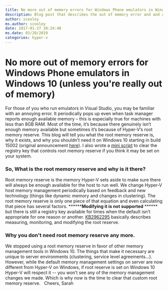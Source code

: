 ```yaml
---
title: No more out of memory errors for Windows Phone emulators in Windows 10
description: Blog post that describes the out of memory error and and clarifies the purpose and necessity of the root memory reserve.
author: scooley
ms.author: scooley
date: 2017-01-27 20:24:48
ms.date: 03/20/2019
categories: hyper-v
---
```


# No more out of memory errors for Windows Phone emulators in Windows 10 (unless you're really out of memory)

For those of you who run emulators in Visual Studio, you may be familiar with an annoying error.<!-- [![1A742E040AD543ACAF235D67681F6656](https://msdnshared.blob.core.windows.net/media/2017/01/1A742E040AD543ACAF235D67681F6656_thumb3.png)](https://msdnshared.blob.core.windows.net/media/2017/01/1A742E040AD543ACAF235D67681F6656_thumb3.png)--> It periodically pops up even when task manager reports enough available memory – this is especially true for machines with less than 8GB RAM. Most of the time, it’s because there genuinely isn’t enough memory available but sometimes it’s because of Hyper-V’s root memory reserve. This blog will tell you what the root memory reserve is, why it exists, and why you shouldn’t need it on Windows 10 starting in build 15002 (original announcement [here](https://blogs.technet.microsoft.com/virtualization/2017/01/10/cool-new-things-for-hyper-v-on-desktop/)). I also wrote a [mini script](https://github.com/Microsoft/Virtualization-Documentation/tree/live/hyperv-tools/root-memory-reserve) to clear the registry key that controls root memory reserve if you think it may be set on your system. 

### So, What is the root memory reserve and why is it there?

Root memory reserve is the memory Hyper-V sets aside to make sure there will always be enough available for the host to run well. We change Hyper-V host memory management periodically based on feedback and new technology (things like dynamic memory and changes in clustering). The root memory reserve is only one piece of that equation and even calculating that piece has several factors. ********Modifying it is not supported** ****** but there is still a registry key available for times when the default isn’t appropriate for one reason or another. [KB2962295](https://support2.microsoft.com/kb/2962295) basically describes measuring, monitoring, and modifying the root reserve. 

### Why you don't need root memory reserve any more.

We stopped using a root memory reserve in favor of other memory management tools in Windows 10. The things that make it necessary are unique to server environments (clustering, service level agreements…). However, while the default memory management settings on server are now different from Hyper-V on Windows, if root reserve is set on Windows 10 Hyper-V will respect it -- you won’t see any of the memory management changes we made. Which is why now is the time to clear that custom root memory reserve.   Cheers, Sarah
